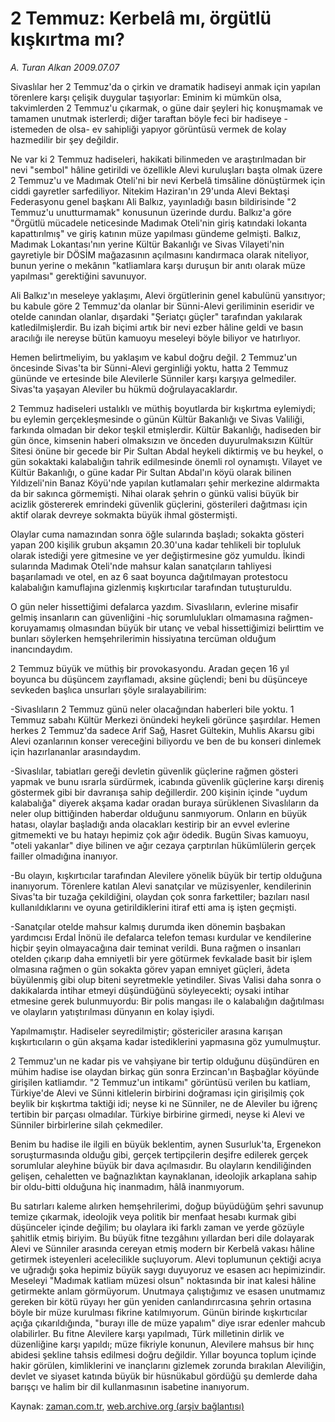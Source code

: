 # 2 Temmuz: Kerbelâ mı,  örgütlü kışkırtma mı?

*A. Turan Alkan 2009.07.07*

<tr><td class="metin" colspan="2" style="padding-top: 20px; padding-left: 5px; padding-right: 10px;">Sivaslılar her 2 Temmuz'da o çirkin ve dramatik hadiseyi anmak için yapılan törenlere karşı çelişik duygular taşıyorlar: Eminim ki mümkün olsa, takvimlerden 2 Temmuz'u çıkarmak, o güne dair şeyleri hiç konuşmamak ve tamamen unutmak isterlerdi; diğer taraftan böyle feci bir hadiseye -istemeden de olsa- ev sahipliği yapıyor görüntüsü vermek de kolay hazmedilir bir şey değildir.</td></tr><tr><td class="metin" colspan="2" style="padding-top: 20px; padding-left: 5px; padding-right: 10px;"><p>Ne var ki 2 Temmuz hadiseleri, hakikati bilinmeden ve araştırılmadan bir nevi "sembol" hâline getirildi ve özellikle Alevi kuruluşları başta olmak üzere 2 Temmuz'u ve Madımak Oteli'ni bir nevi Kerbelâ timsâline dönüştürmek için ciddi gayretler sarfediliyor. Nitekim Haziran'ın 29'unda Alevi Bektaşi Federasyonu genel başkanı Ali Balkız, yayınladığı basın bildirisinde "2 Temmuz'u unutturmamak" konusunun üzerinde durdu. Balkız'a göre "Örgütlü mücadele neticesinde Madımak Oteli'nin giriş katındaki lokanta kapattırılmış" ve giriş katının müze yapılması gündeme gelmişti. Balkız, Madımak Lokantası'nın yerine Kültür Bakanlığı ve Sivas Vilayeti'nin gayretiyle bir DÖSİM mağazasının açılmasını kandırmaca olarak niteliyor, bunun yerine o mekânın "katliamlara karşı duruşun bir anıtı olarak müze yapılması" gerektiğini savunuyor. 
<p>Ali Balkız'ın meseleye yaklaşımı, Alevi örgütlerinin genel kabulünü yansıtıyor; bu kabule göre 2 Temmuz'da olanlar bir Sünni-Alevi geriliminin eseridir ve otelde canından olanlar, dışardaki "Şeriatçı güçler" tarafından yakılarak katledilmişlerdir. Bu izah biçimi artık bir nevi ezber hâline geldi ve basın aracılığı ile nereyse bütün kamuoyu meseleyi böyle biliyor ve hatırlıyor. 
<p>Hemen belirtmeliyim, bu yaklaşım ve kabul doğru değil. 2 Temmuz'un öncesinde Sivas'ta bir Sünni-Alevi gerginliği yoktu, hatta 2 Temmuz gününde ve ertesinde bile Alevilerle Sünniler karşı karşıya gelmediler. Sivas'ta yaşayan Aleviler bu hükmü doğrulayacaklardır. 
<p>2 Temmuz hadiseleri ustalıklı ve müthiş boyutlarda bir kışkırtma eylemiydi; bu eylemin gerçekleşmesinde o günün Kültür Bakanlığı ve Sivas Valiliği, farkında olmadan bir dekor teşkil etmişlerdir. Kültür Bakanlığı, hadiseden bir gün önce, kimsenin haberi olmaksızın ve önceden duyurulmaksızın Kültür Sitesi önüne bir gecede bir Pir Sultan Abdal heykeli diktirmiş ve bu heykel, o gün sokaktaki kalabalığın tahrik edilmesinde önemli rol oynamıştı. Vilayet ve Kültür Bakanlığı, o güne kadar Pir Sultan Abdal'ın köyü olarak bilinen Yıldızeli'nin Banaz Köyü'nde yapılan kutlamaları şehir merkezine aldırmakta da bir sakınca görmemişti. Nihai olarak şehrin o günkü valisi büyük bir acizlik göstererek emrindeki güvenlik güçlerini, gösterileri dağıtması için aktif olarak devreye sokmakta büyük ihmal göstermişti. 
<p>Olaylar cuma namazından sonra öğle sularında başladı; sokakta gösteri yapan 200 kişilik grubun akşamın 20.30'una kadar tehlikeli bir topluluk olarak istediği yere gitmesine ve yer değiştirmesine göz yumuldu. İkindi sularında Madımak Oteli'nde mahsur kalan sanatçıların tahliyesi başarılamadı ve otel, en az 6 saat boyunca dağıtılmayan protestocu kalabalığın kamuflajına gizlenmiş kışkırtıcılar tarafından tutuşturuldu. 
<p>O gün neler hissettiğimi defalarca yazdım. Sivaslıların, evlerine misafir gelmiş insanların can güvenliğini -hiç sorumlulukları olmamasına rağmen- koruyamamış olmasından büyük bir utanç ve vebal hissettiğimizi belirttim ve bunları söylerken hemşehrilerimin hissiyatına tercüman olduğum inancındaydım. 
<p>2 Temmuz büyük ve müthiş bir provokasyondu. Aradan geçen 16 yıl boyunca bu düşüncem zayıflamadı, aksine güçlendi; beni bu düşünceye sevkeden başlıca unsurları şöyle sıralayabilirim: 
<p>-Sivaslıların 2 Temmuz günü neler olacağından haberleri bile yoktu. 1 Temmuz sabahı Kültür Merkezi önündeki heykeli görünce şaşırdılar. Hemen herkes 2 Temmuz'da sadece Arif Sağ, Hasret Gültekin, Muhlis Akarsu gibi Alevi ozanlarının konser vereceğini biliyordu ve ben de bu konseri dinlemek için hazırlananlar arasındaydım. 
<p>-Sivaslılar, tabiatları gereği devletin güvenlik güçlerine rağmen gösteri yapmak ve bunu ısrarla sürdürmek, icabında güvenlik güçlerine karşı direniş göstermek gibi bir davranışa sahip değillerdir. 200 kişinin içinde "uydum kalabalığa" diyerek akşama kadar oradan buraya sürüklenen Sivaslıların da neler olup bittiğinden haberdar olduğunu sanmıyorum. Onların en büyük hatası, olaylar başladığı anda olacakları kestirip bir an evvel evlerine gitmemekti ve bu hatayı hepimiz çok ağır ödedik. Bugün Sivas kamuoyu, "oteli yakanlar" diye bilinen ve ağır cezaya çarptırılan hükümlülerin gerçek failler olmadığına inanıyor. 
<p>-Bu olayın, kışkırtıcılar tarafından Alevilere yönelik büyük bir tertip olduğuna inanıyorum. Törenlere katılan Alevi sanatçılar ve müzisyenler, kendilerinin Sivas'ta bir tuzağa çekildiğini, olaydan çok sonra farkettiler; bazıları nasıl kullanıldıklarını ve oyuna getirildiklerini itiraf etti ama iş işten geçmişti. 
<p>-Sanatçılar otelde mahsur kalmış durumda iken dönemin başbakan yardımcısı Erdal İnönü ile defalarca telefon teması kurdular ve kendilerine hiçbir şeyin olmayacağına dair teminat verildi. Buna rağmen o insanları otelden çıkarıp daha emniyetli bir yere götürmek fevkalade basit bir işlem olmasına rağmen o gün sokakta görev yapan emniyet güçleri, âdeta büyülenmiş gibi olup biteni seyretmekle yetindiler. Sivas Valisi daha sonra o dakikalarda intihar etmeyi düşündüğünü söyleyecekti; oysaki intihar etmesine gerek bulunmuyordu: Bir polis mangası ile o kalabalığın dağıtılması ve olayların yatıştırılması dünyanın en kolay işiydi. 
<p>Yapılmamıştır. Hadiseler seyredilmiştir; göstericiler arasına karışan kışkırtıcıların o gün akşama kadar istediklerini yapmasına göz yumulmuştur. 
<p>2 Temmuz'un ne kadar pis ve vahşiyane bir tertip olduğunu düşündüren en mühim hadise ise olaydan birkaç gün sonra Erzincan'ın Başbağlar köyünde girişilen katliamdır. "2 Temmuz'un intikamı" görüntüsü verilen bu katliam, Türkiye'de Alevi ve Sünni kitlelerin birbirini doğraması için girişilmiş çok beylik bir kışkırtma taktiği idi; neyse ki ne Sünniler, ne de Aleviler bu iğrenç tertibin bir parçası olmadılar. Türkiye birbirine girmedi, neyse ki Alevi ve Sünniler birbirlerine silah çekmediler. 
<p>Benim bu hadise ile ilgili en büyük beklentim, aynen Susurluk'ta, Ergenekon soruşturmasında olduğu gibi, gerçek tertipçilerin deşifre edilerek gerçek sorumlular aleyhine büyük bir dava açılmasıdır. Bu olayların kendiliğinden gelişen, cehaletten ve bağnazlıktan kaynaklanan, ideolojik arkaplana sahip bir oldu-bitti olduğuna hiç inanmadım, hâlâ inanmıyorum. 
<p>Bu satırları kaleme alırken hemşehrilerimi, doğup büyüdüğüm şehri savunup temize çıkarmak, ideolojik veya politik bir menfaat hesabı kurmak gibi düşünceler içinde değilim; bu olaylara iki farklı zaman ve yerde gözüyle şahitlik etmiş biriyim. Bu büyük fitne tezgâhını yıllardan beri dile dolayarak Alevi ve Sünniler arasında cereyan etmiş modern bir Kerbelâ vakası hâline getirmek isteyenleri acelecilikle suçluyorum. Alevi toplumunun çektiği acıya ve uğradığı şoka hepimiz büyük saygı duyuyoruz ve esasen acı hepimizindir. Meseleyi "Madımak katliam müzesi olsun" noktasında bir inat kalesi hâline getirmekte anlam görmüyorum. Unutmaya çalıştığımız ve esasen unutmamız gereken bir kötü rüyayı her gün yeniden canlandırırcasına şehrin ortasına böyle bir müze kurulması fikrine katılmıyorum. Günün birinde kışkırtıcılar açığa çıkarıldığında, "burayı ille de müze yapalım" diye ısrar edenler mahcub olabilirler. Bu fitne Alevilere karşı yapılmadı, Türk milletinin dirlik ve düzenliğine karşı yapıldı; müze fikriyle konunun, Alevilere mahsus bir hınç abidesi şekline tahsis edilmesi doğru değildir. Yıllar boyunca toplum içinde hakir görülen, kimliklerini ve inançlarını gizlemek zorunda bırakılan Aleviliğin, devlet ve siyaset katında büyük bir hüsnükabul gördüğü şu demlerde daha barışçı ve halim bir dil kullanmasının isabetine inanıyorum. <br/></p></p></p></p></p></p></p></p></p></p></p></p></p></p></p></td></tr>

Kaynak: [zaman.com.tr](http://zaman.com.tr/yazar.do?yazino=866856), [web.archive.org (arşiv bağlantısı)](http://web.archive.org/web/20090713221503/http://www.zaman.com.tr:80/yazar.do?yazino=866856)

